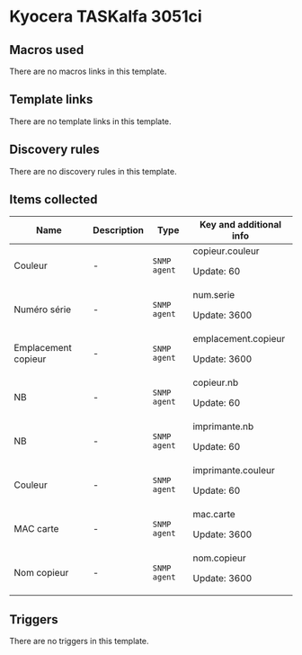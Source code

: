 # Kyocera TASKalfa 3051ci

## Macros used

There are no macros links in this template.

## Template links

There are no template links in this template.

## Discovery rules

There are no discovery rules in this template.

## Items collected

|Name|Description|Type|Key and additional info|
|----|-----------|----|----|
|Couleur|<p>-</p>|`SNMP agent`|copieur.couleur<p>Update: 60</p>|
|Numéro série|<p>-</p>|`SNMP agent`|num.serie<p>Update: 3600</p>|
|Emplacement copieur|<p>-</p>|`SNMP agent`|emplacement.copieur<p>Update: 3600</p>|
|NB|<p>-</p>|`SNMP agent`|copieur.nb<p>Update: 60</p>|
|NB|<p>-</p>|`SNMP agent`|imprimante.nb<p>Update: 60</p>|
|Couleur|<p>-</p>|`SNMP agent`|imprimante.couleur<p>Update: 60</p>|
|MAC carte|<p>-</p>|`SNMP agent`|mac.carte<p>Update: 3600</p>|
|Nom copieur|<p>-</p>|`SNMP agent`|nom.copieur<p>Update: 3600</p>|
## Triggers

There are no triggers in this template.

